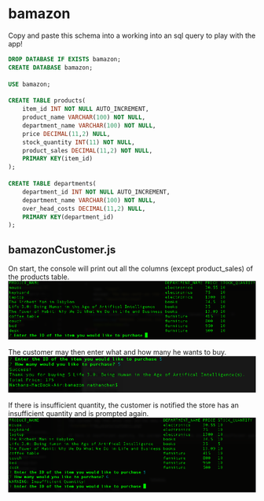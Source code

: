 # bamazon
Copy and paste this schema into a working into an sql query to play with the app!

```sql
DROP DATABASE IF EXISTS bamazon;
CREATE DATABASE bamazon;

USE bamazon;

CREATE TABLE products(
    item_id INT NOT NULL AUTO_INCREMENT,
    product_name VARCHAR(100) NOT NULL,
    department_name VARCHAR(100) NOT NULL,
    price DECIMAL(11,2) NULL,
    stock_quantity INT(11) NOT NULL,
    product_sales DECIMAL(11,2) NOT NULL,
    PRIMARY KEY(item_id)
);

CREATE TABLE departments(
    department_id INT NOT NULL AUTO_INCREMENT,
    department_name VARCHAR(100) NOT NULL,
    over_head_costs DECIMAL(11,2) NULL,
    PRIMARY KEY(department_id)
);
```
## bamazonCustomer.js
On start, the console will print out all the columns (except product_sales) of the products table.
![customer0](md_assets/customer0.png)

The customer may then enter what and how many he wants to buy.
![customer1](md_assets/customer1.png)

If there is insufficient quantity, the customer is notified the store has an insufficient quantity and is prompted again.
![customer2](md_assets/customer2.png)
